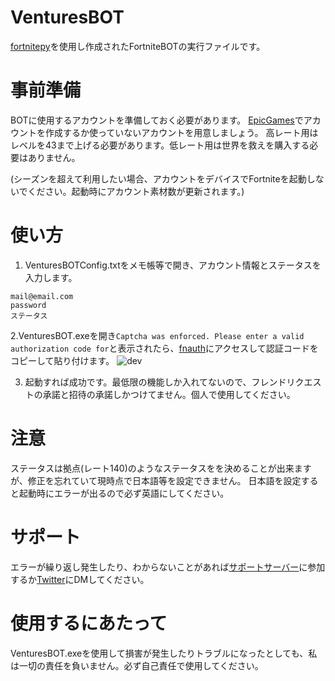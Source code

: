 # VenturesBOT
[fortnitepy](https://github.com/Terbau/fortnitepy)を使用し作成されたFortniteBOTの実行ファイルです。

# 事前準備
BOTに使用するアカウントを準備しておく必要があります。
[EpicGames](https://www.epicgames.com/site/ja/home)でアカウントを作成するか使っていないアカウントを用意しましょう。
高レート用はレベルを43まで上げる必要があります。低レート用は世界を救えを購入する必要はありません。

(シーズンを超えて利用したい場合、アカウントをデバイスでFortniteを起動しないでください。起動時にアカウント素材数が更新されます。)

# 使い方
1. VenturesBOTConfig.txtをメモ帳等で開き、アカウント情報とステータスを入力します。
```
mail@email.com
password
ステータス
```
2.VenturesBOT.exeを開き`Captcha was enforced. Please enter a valid authorization code for`と表示されたら、[fnauth](https://rebrand.ly/authcode)にアクセスして認証コードをコピーして貼り付けます。
![dev](https://media.discordapp.net/attachments/1084186482975178946/1131445313094307840/auth.png)

3. 起動すれば成功です。最低限の機能しか入れてないので、フレンドリクエストの承諾と招待の承諾しかつけてません。個人で使用してください。


# 注意
ステータスは拠点(レート140)のようなステータスをを決めることが出来ますが、修正を忘れていて現時点で日本語等を設定できません。
日本語を設定すると起動時にエラーが出るので必ず英語にしてください。

# サポート
エラーが繰り返し発生したり、わからないことがあれば[サポートサーバー](https://discord.gg/JjcgnD5VUx)に参加するか[Twitter](https://twitter.com/ColdColor_Lemon)にDMしてください。

# 使用するにあたって
VenturesBOT.exeを使用して損害が発生したりトラブルになったとしても、私は一切の責任を負いません。必ず自己責任で使用してください。
